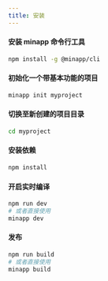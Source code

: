 ```yaml
---
title: 安装
---
```



#### 安装 minapp 命令行工具

```bash
npm install -g @minapp/cli
```


#### 初始化一个带基本功能的项目

```bash
minapp init myproject
```


#### 切换至新创建的项目目录

```bash
cd myproject
```

#### 安装依赖

```bash
npm install
```

#### 开启实时编译

```bash
npm run dev
# 或者直接使用
minapp dev
```

#### 发布

```bash
npm run build
# 或者直接使用
minapp build
```